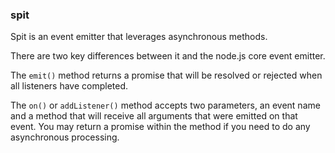 ### spit

Spit is an event emitter that leverages asynchronous methods.

There are two key differences between it and the node.js core event emitter.

The `emit()` method returns a promise that will be resolved or rejected when all listeners have completed.

The `on()` or `addListener()` method accepts two parameters, an event name and a method that will receive all arguments that were emitted on that event. You may return a promise within the method if you need to do any asynchronous processing.
